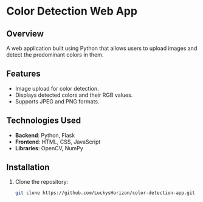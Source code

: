 # Color Detection Web App

## Overview
A web application built using Python that allows users to upload images and detect the predominant colors in them.

## Features
- Image upload for color detection.
- Displays detected colors and their RGB values.
- Supports JPEG and PNG formats.

## Technologies Used
- **Backend**: Python, Flask
- **Frontend**: HTML, CSS, JavaScript
- **Libraries**: OpenCV, NumPy

## Installation
1. Clone the repository:
   ```bash
   git clone https://github.com/LuckysHorizon/color-detection-app.git

